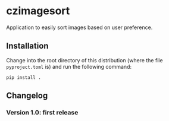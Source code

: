 # czimagesort

Application to easily sort images based on user preference.


## Installation

Change into  the root directory  of this distribution (where  the file
`pyproject.toml` is) and run the following command:

```shell
pip install .
```


## Changelog

### Version 1.0: first release
